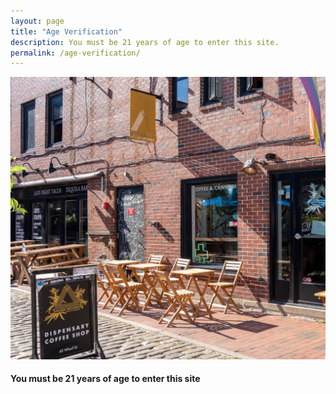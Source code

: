 ```yaml
---
layout: page
title: "Age Verification"
description: You must be 21 years of age to enter this site.
permalink: /age-verification/
---
```

<div class="container-fluid bg-paper pt-md-0 py-sm-0 g-0">
    <div class="row g-0 text-green align-items-center">
        <div class="col-md-12 col-lg-6">
            <img src="/assets/img/photos/exterior/entrance-2.jpg" alt="entrance" class="img-fluid mb-4 animate__animated animate__fadeIn">
        </div>
        <div class="col-md-12 col-lg-6 animate__animated animate__fadeIn pt-4 px-5">
            <h4 class="text-uppercase text-center fw-bold mt-4 mb-4">You must be 21 years of age to enter this site</h4>
        </div>
    </div>
</div>